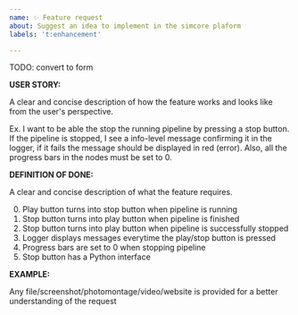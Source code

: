 ```yaml
---
name: ✨ Feature request
about: Suggest an idea to implement in the simcore plaform
labels: 't:enhancement'

---
```


TODO: convert to form


**USER STORY:**

A clear and concise description of how the feature works and looks like from the user's perspective.

Ex. I want to be able the stop the running pipeline by pressing a stop button. If the pipeline is stopped, I see a info-level message confirming it in the logger, if it fails the message should be displayed in red (error). Also, all the progress bars in the nodes must be set to 0.

**DEFINITION OF DONE:**

A clear and concise description of what the feature requires.

0. Play button turns into stop button when pipeline is running
1. Stop button turns into play button when pipeline is finished
2. Stop button turns into play button when pipeline is successfully stopped
3. Logger displays messages everytime the play/stop button is pressed
4. Progress bars are set to 0 when stopping pipeline
5. Stop button has a Python interface

**EXAMPLE:**

Any file/screenshot/photomontage/video/website is provided for a better understanding of the request
